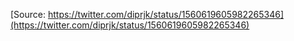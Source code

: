 [Source: https://twitter.com/diprjk/status/1560619605982265346](https://twitter.com/diprjk/status/1560619605982265346)